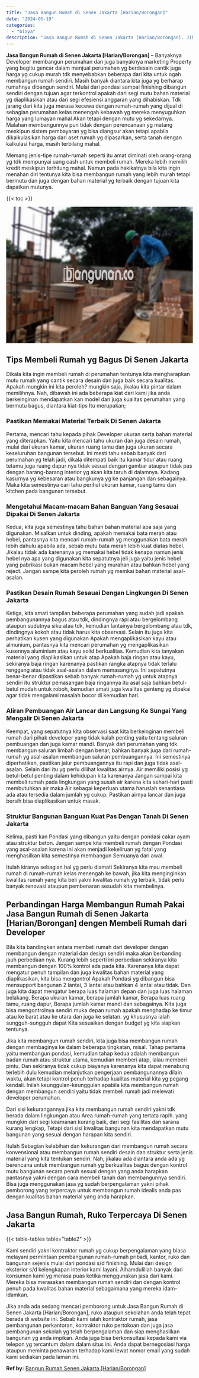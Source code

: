 ```yaml
---
title: "Jasa Bangun Rumah di Senen Jakarta [Harian/Borongan]"
date: "2024-05-19"
categories: 
  - "biaya"
description: "Jasa Bangun Rumah di Senen Jakarta [Harian/Borongan]. Jika anda ada sedang mencari pemborong untuk Jasa Bangun Rumah di Senen Jakarta [Harian/Borongan], ru..."
---
```


**Jasa Bangun Rumah di Senen Jakarta \[Harian/Borongan\]** – Banyaknya Developer membangun perumahan dan juga banyaknya marketing Property yang begitu gencar dalam menjual perumahan yg berdesain cantik juga harga yg cukup murah tdk menyebabkan beberapa dari kita untuk ogah membangun rumah sendiri. Masih banyak diantara kita juga yg berharap rumahnya dibangun sendiri. Mulai dari pondasi sampai finishing dibangun sendiri dengan tujuan agar terkontrol apakah dari segi mutu bahan material yg diaplikasikan atau dari segi efesiensi anggaran yang dihabiskan. Tdk jarang dari kita juga merasa kecewa dengan rumah-rumah yang dijual di sebagian perumahan kelas menengah kebawah yg mereka menyuguhkan harga yang lumayan mahal Akan tetapi dengan mutu yg sekedarnya. Malahan membangunnya pun tidak dengan perencanaan yg matang meskipun sistem pembayaran yg bisa diangsur akan tetapi apabila dikalkulasikan harga dari aset rumah yg dipasarkan, serta tanah dengan kalkulasi harga, masih terbilang mahal.

Memang jenis-tipe rumah-rumah seperti itu amat diminati oleh orang-orang yg tdk mempunyai uang cash untuk membeli rumah. Mereka lebih memilih kredit meskipun terhitung mahal. Namun pada hakikatnya bila kita ingin menahan diri tentunya kita bisa membangun rumah yang lebih murah tetapi bermutu dan juga dengan bahan material yg terbaik dengan tujuan kita dapatkan mutunya.

{{< toc >}}

![Jasa Bangun Rumah di Senen Jakarta [Harian/Borongan]](/images/borong-bangunan-12.png)

## Tips Membeli Rumah yg Bagus Di Senen Jakarta

Dikala kita ingin membeli rumah di perumahan tentunya kita mengharapkan mutu rumah yang cantik secara desain dan juga baik secara kualitas. Apakah mungkin ini kita peroleh? mungkin saja, jikalau kita pintar dalam memilihnya. Nah, dibawah ini ada beberapa kiat dari kami jika anda berkeinginan mendapatkan kan model dan juga kualitas perumahan yang bermutu bagus, diantara kiat-tips Itu merupakan;

### Pastikan Memakai Material Terbaik Di Senen Jakarta

Pertama, mencari tahu kepada pihak Developer ukuran serta bahan material yang diterapkan. Yaitu kita mencari tahu ukuran dan juga desain rumah, mulai dari ukuran kamar, ukuran ruang tamu dan juga ukuran secara keseluruhan bangunan tersebut. Ini mesti tahu sebab banyak dari perumahan yg telah jadi, dikala ditempati baik itu kamar tidur atau ruang tetamu juga ruang dapur nya tidak sesuai dengan gambar ataupun tidak pas dengan barang-barang interior yg akan kita taruh di dalamnya. Kadang kasurnya yg kebesaran atau bangkunya yg ke panjangan dan sebagainya. Maka kita semestinya cari tahu perihal ukuran kamar, ruang tamu dan kitchen pada bangunan tersebut.

### Mengetahui Macam-macam Bahan Banguan Yang Sesauai Dipakai Di Senen Jakarta

Kedua, kita juga semestinya tahu bahan bahan material apa saja yang digunakan. Misalkan untuk dinding, apakah memakai bata merah atau hebel, pantasnya kita mencari rumah-rumah yg menggunakan bata merah lebih dahulu apabila ada, sebab mutu bata merah lebih kuat diatas hebel. Jikalau tidak ada karenanya yg memakai hebel tidak kenapa namun jenis hebel nya apa yang digunakan kita sepatutnya jeli juga yaitu jenis hebel yang pabrikasi bukan macam hebel yang murahan atau bahkan hebel yang reject. Jangan sampe kita peroleh rumah yg memkai bahan material asal-asalan.

### Pastikan Desain Rumah Sesauai Dengan Lingkungan Di Senen Jakarta

Ketiga, kita amati tampilan beberapa perumahan yang sudah jadi apakah pembangunannya bagus atau tdk, dindingnya rapi atau bergelombang ataupun sudutnya siku atau tdk, kemudian lantainya bergelombang atau tdk, dindingnya kokoh atau tidak harus kita observasi. Selain itu juga kita perhatikan kusen yang digunakan Apakah mengaplikasikan kayu atau almunium, pantasnya kita mencari perumahan yg mengaplikasikan kusennya aluminium atau kayu solid berkualitas. Kemudian kita tanyakan material yang diaplikasikan untuk atap Apakah baja ringan atau kayu, sekiranya baja ringan karenanya pastikan rangka atapnya tidak terlalu renggang atau tidak asal-asalan dalam memasangnya. Ini sepatutnya benar-benar dipastikan sebab banyak rumah-rumah yg untuk atapnya sendiri itu struktur pemasangan baja ringannya itu asal saja bahkan betul-betul mudah untuk roboh, kemudian amati juga kwalitas genteng yg dipakai agar tidak mengalami masalah bocor di kemudian hari.

### Aliran Pembuangan Air Lancar dan Langsung Ke Sungai Yang Mengalir Di Senen Jakarta

Keempat, yang sepatutnya kita observasi saat kita berkeinginan membeli rumah dari pihak developer yang tidak kalah penting yaitu tentang saluran pembuangan dan juga kamar mandi. Banyak dari perumahan yang tdk membangun saluran limbah dengan benar, bahkan banyak juga dari rumah-rumah yg asal-asalan membangun saluran pembuangannya. Ini semestinya diperhatikan, pastikan jalur pembuangannya itu rapi dan juga tidak asal-asalan. Selain dari itu yg perlu dilihat kwalitas airnya. Air memiliki posisi yg betul-betul penting dalam kehidupan kita karenanya Jangan sampai kita membeli rumah pada lingkungan yang susah air karena kita sehari-hari pasti membutuhkan air maka Air sebagai keperluan utama haruslah senantiasa ada atau tersedia dalam jumlah yg cukup. Pastikan airnya lancar dan juga bersih bisa diaplikasikan untuk masak.

### Struktur Bangunan Banguan Kuat Pas Dengan Tanah Di Senen Jakarta

Kelima, pasti kan Pondasi yang dibangun yaitu dengan pondasi cakar ayam atau struktur beton. Jangan sampe kita membeli rumah dengan Pondasi yang asal-asalan karena ini akan menjadi kekeliruan yg fatal yang menghasilkan kita semestinya membangun Semuanya dari awal.

Itulah kiranya sebagian hal yg perlu diamati Sekiranya kita mau membeli rumah di rumah-rumah kelas menengah ke bawah, jika kita menginginkan kwalitas rumah yang kita beli yakni kwalitas rumah yg terbaik, tidak perlu banyak renovasi ataupun pembenaran sesudah kita membelinya.

## Perbandingan Harga Membangun Rumah Pakai Jasa Bangun Rumah di Senen Jakarta \[Harian/Borongan\] dengen Membeli Rumah dari Developer

Bila kita bandingkan antara membeli rumah dari developer dengan membangun dengan material dan design sendiri maka akan berbanding jauh perbedaan nya. Kurang lebih seperti ini perbedaan sekiranya kita membangun dengan 100% kontrol ada pada kita. Karenanya kita dapat mengatur penuh tampilan dan juga kwalitas bahan material yang diaplikasikan, kita bisa mengontrol Apakah Pondasi yg dibangun bisa mensupport bangunan 2 lantai, 3 lantai atau bahkan 4 lantai atau tidak. Dan juga kita dapat mengatur berapa luas halaman depan dan juga luas halaman belakang. Berapa ukuran kamar, berapa jumlah kamar, Berapa luas ruang tamu, ruang dapur, Berapa jumlah kamar mandi dan sebagainya. Kita juga bisa mengontrolnya sendiri muka depan rumah apakah menghadap ke timur atau ke barat atau ke utara dan juga ke selatan. yg khususnya ialah sungguh-sungguh dapat Kita sesuaikan dengan budget yg kita siapkan tentunya.

Jika kita membangun rumah sendiri, kita juga bisa membangun rumah dengan membaginya ke dalam beberapa tingkatan, misal. Tahap pertama yaitu membangun pondasi, kemudian tahap kedua adalah membangun badan rumah atau struktur utama, kemudian memberi atap, lalau memberi pintu. Dan sekiranya tidak cukup biayanya karenanya kita dapat menabung terlebih dulu kemudian melanjutkan pengerjaan pembangunannya dilain waktu, akan tetapi kontrol penuh terhadap kualitas material kita yg pegang kendali. Inilah keunggulan-keunggulan apabila kita membangun rumah dengan membangun sendiri yaitu tidak membeli rumah jadi melewati developer perumahan.

Dari sisi kekurangannya jika kita membangun rumah sendiri yakni tdk berada dalam lingkungan atau Area rumah-rumah yang tertata rapih. yang mungkin dari segi keamanan kurang baik, dari segi fasilitas dan sarana kurang lengkap, Tetapi dari sisi kwalitas bangunan kita mendapatkan mutu bangunan yang sesuai dengan harapan kita sendiri.

Itulah Sebagian kelebihan dan kekurangan dari membangun rumah secara konvensional atau membangun rumah sendiri desain dan struktur serta jenis material yang kita tentukan sendiri. Nah, jikalau ada diantara anda ada yg berencana untuk membangun rumah yg berkualitas bagus dengan kontrol mutu bangunan secara penuh sesuai dengan yang anda harapkan pantasnya yakni dengan cara membeli tanah dan membangunnya sendiri. Bisa juga menggunakan jasa yg sudah berpengalaman yakni pihak pemborong yang terpercaya untuk membangun rumah idealis anda pas dengan kualitas bahan material yang anda harapkan.

## Jasa Bangun Rumah, Ruko Terpercaya Di Senen Jakarta

{{< table-tables table="table2" >}}

Kami sendiri yakni kontraktor rumah yg cukup berpengalaman yang biasa melayani permintaan pembangunan rumah-rumah pribadi, kantor, ruko dan bangunan sejenis mulai dari pondasi s/d finishing. Mulai dari design eksterior s/d kelengkapan interior kami layani. Alhamdulillah banyak dari konsumen kami yg merasa puas ketika menggunakan jasa dari kami. Mereka bisa merasakan membangun rumah sendiri dan dengan kontrol penuh pada kwalitas bahan material sebagaimana yang mereka idam-idamkan.

Jika anda ada sedang mencari pemborong untuk Jasa Bangun Rumah di Senen Jakarta \[Harian/Borongan\], ruko ataupun sekolahan anda telah tepat berada di website ini. Sebab kami ialah kontraktor rumah, jasa pembangunan perkantoran, kontraktor ruko pertokoan dan juga jasa pembangunan sekolah yg telah berpengalaman dan siap menghasilkan bangunan yg anda impikan. Anda juga bisa berkonsultasi kepada kami via telepon yg tercantum dalam dalam situs ini. Anda dapat bernegosiasi harga ataupun meminta penawaran terhadap kami lewat nomor email yang sudah kami sediakan pada laman ini.

**Ref by:** [Bangun Rumah Senen Jakarta [Harian/Borongan]](https://id.wikipedia.org/wiki/Bangun)
